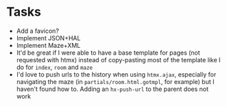 # Tasks
* Add a favicon?
* Implement JSON+HAL
* Implement Maze+XML
* It'd be great if I were able to have a base template for pages (not requested with htmx) instead of copy-pasting most of the template like I do for `index`, `room` and `maze`
* I'd love to push urls to the history when using `htmx.ajax`, especially for navigating the maze (in `partials/room.html.gotmpl`, for example) but I haven't found how to. Adding an `hx-push-url` to the parent does not work
